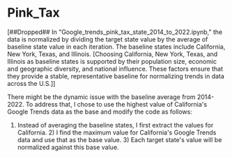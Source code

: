 # Pink_Tax
[##Dropped## In "Google_trends_pink_tax_state_2014_to_2022.ipynb," the data is normalized by dividing the target state value by the average of baseline state value in each iteration. The baseline states include California, New York, Texas, and Illinois. [Choosing California, New York, Texas, and Illinois as baseline states is supported by their population size, economic and geographic diversity, and national influence. These factors ensure that they provide a stable, representative baseline for normalizing trends in data across the U.S.]]


There might be the dynamic issue with the baseline average from 2014-2022. To address that, I chose to use the highest value of California's Google Trends data as the base and modify the code as follows:


1) Instead of averaging the baseline states, I first extract the values for California. 2) I find the maximum value for California's Google Trends data and use that as the base value. 3) Each target state's value will be normalized against this base value.
